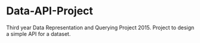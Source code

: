 # Data-API-Project
Third year Data Representation and Querying Project 2015. Project to design a simple API for a dataset.
